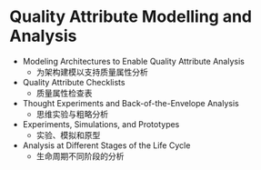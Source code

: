 # Quality Attribute Modelling and Analysis

- Modeling Architectures to Enable Quality Attribute Analysis
  - 为架构建模以支持质量属性分析
- Quality Attribute Checklists
  - 质量属性检查表
- Thought Experiments and Back-of-the-Envelope Analysis
  - 思维实验与粗略分析
- Experiments, Simulations, and Prototypes
  - 实验、模拟和原型
- Analysis at Different Stages of the Life Cycle
  - 生命周期不同阶段的分析
